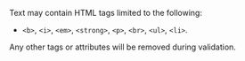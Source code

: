 Text may contain HTML tags limited to the following:

- `<b>`, `<i>`, `<em>`, `<strong>`, `<p>`, `<br>`, `<ul>`, `<li>`.

Any other tags or attributes will be removed during validation.
